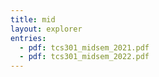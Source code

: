 ```yaml
---
title: mid
layout: explorer
entries:
  - pdf: tcs301_midsem_2021.pdf
  - pdf: tcs301_midsem_2022.pdf
---
```

